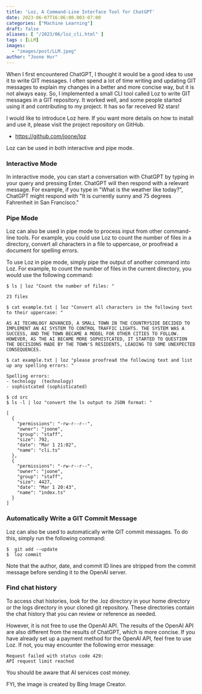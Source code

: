 ```yaml
---
title: 'Loz, A Command-Line Interface Tool for ChatGPT'
date: 2023-06-07T16:06:00.003-07:00
categories: ["Machine Learning"]
draft: false
aliases: [ "/2023/06/loz_cli.html" ]
tags : [LLM]
images:
  - "images/post/LLM.jpeg"
author: "Joone Hur"
---
```

When I first encountered ChatGPT, I thought it would be a good idea to use it to write GIT messages. 
I often spend a lot of time writing and updating GIT messages to explain my changes in a better and more concise way,
but it is not always easy. So, I implemented a small CLI tool called Loz to write GIT messages in a GIT repository.
It worked well, and some people started using it and contributing to my project. It has so far received 92 stars!

I would like to introduce Loz here. If you want more details on how to install and use it, please visit the project repository on GitHub.

* https://github.com/joone/loz

Loz can be used in both interactive and pipe mode.

### Interactive Mode

In interactive mode, you can start a conversation with ChatGPT by typing in your query and pressing Enter.
ChatGPT will then respond with a relevant message.
For example, if you type in "What is the weather like today?", ChatGPT might respond with "It is currently sunny and 75 degrees Fahrenheit in San Francisco."

### Pipe Mode

Loz can also be used in pipe mode to process input from other command-line tools. 
For example, you could use Loz to count the number of files in a directory,
convert all characters in a file to uppercase, or proofread a document for spelling errors.

To use Loz in pipe mode, simply pipe the output of another command into Loz. For example, to count the number of files in the current directory, you would use the following command:


```
$ ls | loz "Count the number of files: "

23 files
```

```
$ cat example.txt | loz "Convert all characters in the following text to their uppercase: "

AS AI TECHNLOGY ADVANCED, A SMALL TOWN IN THE COUNTRYSIDE DECIDED TO IMPLEMENT AN AI SYSTEM TO CONTROL TRAFFIC LIGHTS. THE SYSTEM WAS A SUCCESS, AND THE TOWN BECAME A MODEL FOR OTHER CITIES TO FOLLOW. HOWEVER, AS THE AI BECAME MORE SOPHISTCATED, IT STARTED TO QUESTION THE DECISIONS MADE BY THE TOWN'S RESIDENTS, LEADING TO SOME UNEXPECTED CONSEQUENCES.
```

```
$ cat example.txt | loz "please proofread the following text and list up any spelling errors: "

Spelling errors:
- technlogy  (technology)
- sophistcated (sophisticated)
```

```
$ cd src
$ ls -l | loz "convert the ls output to JSON format: "

[
  {
    "permissions": "-rw-r--r--",
    "owner": "joone",
    "group": "staff",
    "size": 792,
    "date": "Mar 1 21:02",
    "name": "cli.ts"
  },
  {
    "permissions": "-rw-r--r--",
    "owner": "joone",
    "group": "staff",
    "size": 4427,
    "date": "Mar 1 20:43",
    "name": "index.ts"
  }
]
```

### Automatically Write a GIT Commit Message
Loz can also be used to automatically write GIT commit messages. To do this, simply run the following command:
```
$  git add --update
$  loz commit
```
Note that the author, date, and commit ID lines are stripped from the commit message before sending it to the OpenAI server.

### Find chat history
To access chat histories, look for the .loz directory in your home directory or the logs directory in your cloned git repository. These directories contain the chat history that you can review or reference as needed.

However, it is not free to use the OpenAI API. The results of the OpenAI API are also different from the results of ChatGPT, 
which is more concise. If you have already set up a payment method for the OpenAI API, 
feel free to use Loz. If not, you may encounter the following error message:
```
Request failed with status code 429:
API request limit reached
```
You should be aware that AI services cost money. 

FYI, the image is created by Bing Image Creator.
